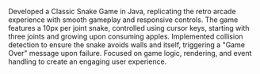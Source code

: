 Developed a Classic Snake Game in Java, replicating the retro arcade experience with smooth gameplay and responsive controls. The game features a 10px per joint snake, controlled using cursor keys, starting with three joints and growing upon consuming apples. Implemented collision detection to ensure the snake avoids walls and itself, triggering a "Game Over" message upon failure. Focused on game logic, rendering, and event handling to create an engaging user experience. 
